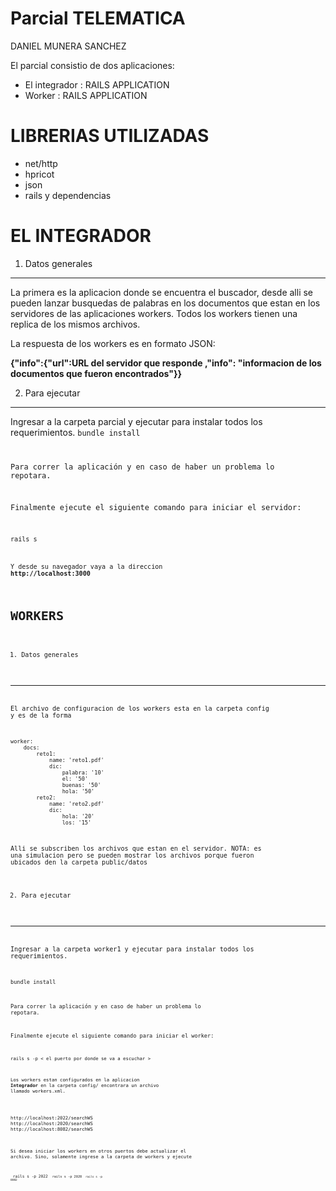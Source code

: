 Parcial TELEMATICA
==================


DANIEL MUNERA SANCHEZ

El parcial consistio de dos aplicaciones:

* El integrador : RAILS APPLICATION
* Worker : RAILS APPLICATION

LIBRERIAS UTILIZADAS
====================

* net/http
* hpricot
* json
* rails y dependencias

EL INTEGRADOR
=============

1. Datos generales
-------------------

La primera es la aplicacion donde se encuentra el buscador, desde alli se pueden lanzar busquedas de palabras
en los documentos que estan en los servidores de las aplicaciones workers. Todos los workers tienen una replica
de los mismos archivos.

La respuesta de los workers es en formato JSON:

**{"info":{"url":URL del servidor que responde ,"info": "informacion de los documentos que fueron encontrados"}}**

2. Para ejecutar
-----------------

Ingresar a la carpeta parcial y ejecutar para instalar todos los requerimientos. 
<code>bundle install 

Para correr la aplicación y en caso de haber un problema lo repotara.

	
Finalmente ejecute el siguiente comando para iniciar el servidor:

<code>rails s

Y desde su navegador vaya a la direccion **http://localhost:3000** 
	
	
WORKERS
=======

1. Datos generales
-------------------

El archivo de configuracion de los workers esta en la carpeta config y es de la forma


	worker: 
	    docs:
	        reto1:
	            name: 'reto1.pdf'            
	            dic:
	                palabra: '10'
	                el: '50'
	                buenas: '50'
	                hola: '50'
	        reto2:
	            name: 'reto2.pdf'
	            dic:
	                hola: '20'
	                los: '15'
	


Alli se subscriben los archivos que estan en el servidor. NOTA: es una simulacion pero se pueden mostrar los archivos porque
fueron ubicados den la carpeta public/datos



2. Para ejecutar
-----------------

Ingresar a la carpeta worker1 y ejecutar para instalar todos los requerimientos. 

<code>bundle install 

Para correr la aplicación y en caso de haber un problema lo repotara.

	
Finalmente ejecute el siguiente comando para iniciar el worker:

<code>rails s -p < el puerto por donde se va a escuchar >


Los workers estan configurados en la aplicacion **Integrador**  en la carpeta config/ encontrara un archivo llamado
workers.xml.

<xml version='1.0'>
<servidores>
<servidor>http://localhost:2022/searchWS</servidor>
<servidor>http://localhost:2020/searchWS</servidor>
<servidor>http://localhost:8082/searchWS</servidor>
</servidores>


Si desea iniciar los workers en otros puertos debe actualizar el archivo. Sino, solamente ingrese a la 
carpeta de workers y ejecute

<code> rails s -p 2022
<code> rails s -p 2020
<code> rails s -p 8082









